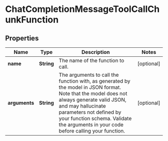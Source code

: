 

# ChatCompletionMessageToolCallChunkFunction

## Properties

Name | Type | Description | Notes
------------ | ------------- | ------------- | -------------
**name** | **String** | The name of the function to call. |  [optional]
**arguments** | **String** | The arguments to call the function with, as generated by the model in JSON format. Note that the model does not always generate valid JSON, and may hallucinate parameters not defined by your function schema. Validate the arguments in your code before calling your function. |  [optional]




